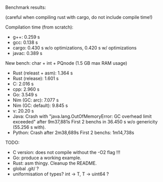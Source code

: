 Benchmark results:

(careful when compiling rust with cargo, do not include compile time!)

Compilation time (from scratch):

- g++:    0.259 s
- gcc:    0.138 s
- cargo:  0.430 s w/o optimizations, 0.420 s w/ optimizations
- javac:  0.389 s


New bench: char + int + PQnode (1.5 GB max RAM usage)

- Rust (releast + asm):  1.364 s
- Rust (release):        1.601 s
- C:                     2.016 s
- cpp:                   2.960 s
- Go:                    3.549 s
- Nim (GC: arc):         7.077 s
- Nim (GC: default):     9.845 s
- v:                     20.20 s
- Java:                  Crash with "java.lang.OutOfMemoryError: GC overhead limit exceeded" after 9m37,881s
                         First 2 benchs in 36.450 s w/o genericity (55.256 s with).
- Python:                Crash after 2m38,689s
                         First 2 benchs: 1m14,738s


TODO:

- C version: does not compile without the -O2 flag !!!
- Go: produce a working example.
- Rust: asm thingy. Cleanup the README.
- global .git/ ?
- uniformisation of types? int -> T, T -> uint64 ?

